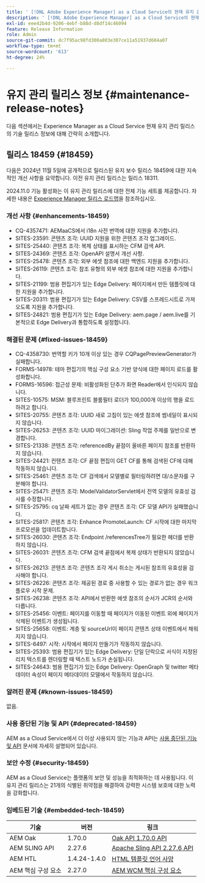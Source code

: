 ```yaml
---
title: ' [!DNL Adobe Experience Manager] as a Cloud Service의 현재 유지 관리 릴리스 정보입니다.'
description: ' [!DNL Adobe Experience Manager] as a Cloud Service의 현재 유지 관리 릴리스 정보입니다.'
exl-id: eee42b4d-9206-4ebf-b88d-d8df14c46094
feature: Release Information
role: Admin
source-git-commit: dc7f95ac98fd300a803e307ce11a51937d604a07
workflow-type: tm+mt
source-wordcount: '613'
ht-degree: 24%

---
```



# 유지 관리 릴리스 정보 {#maintenance-release-notes}

다음 섹션에서는 Experience Manager as a Cloud Service 현재 유지 관리 릴리스의 기술 릴리스 정보에 대해 간략히 소개합니다.

## 릴리스 18459 {#18459}

다음은 2024년 11월 5일에 공개적으로 릴리스된 유지 보수 릴리스 18459에 대한 지속적인 개선 사항을 요약합니다. 이전 유지 관리 릴리스는 릴리스 18311.

2024.11.0 기능 활성화는 이 유지 관리 릴리스에 대한 전체 기능 세트를 제공합니다. 자세한 내용은 [Experience Manager 릴리스 로드맵](https://experienceleague.adobe.com/ko/docs/experience-manager-release-information/aem-release-updates/update-releases-roadmap)을 참조하십시오.

### 개선 사항 {#enhancements-18459}

* CQ-4357471: AEMaaCS에서 i18n 사전 번역에 대한 지원을 추가합니다.
* SITES-23591: 콘텐츠 조각: UUID 지원을 위한 콘텐츠 조각 업그레이드.
* SITES-25440: 콘텐츠 조각: 복제 상태를 표시하는 CFM 검색 API.
* SITES-24369: 콘텐츠 조각: OpenAPI 설명서 개선 사항.
* SITES-25478: 콘텐츠 조각: 외부 에셋 참조에 대한 백엔드 지원을 추가합니다.
* SITES-26119: 콘텐츠 조각: 참조 유형의 외부 에셋 참조에 대한 지원을 추가합니다.
* SITES-21199: 범용 편집기가 있는 Edge Delivery: 페이지에서 만든 템플릿에 대한 지원을 추가합니다.
* SITES-20311: 범용 편집기가 있는 Edge Delivery: CSV를 스프레드시트로 가져오도록 지원을 추가합니다.
* SITES-24821: 범용 편집기가 있는 Edge Delivery: aem.page / aem.live를 기본적으로 Edge Delivery과 통합하도록 설정합니다.

### 해결된 문제 {#fixed-issues-18459}

* CQ-4358730: 번역할 키가 10개 이상 있는 경우 CQPagePreviewGenerator가 실패합니다.
* FORMS-14978: 테마 편집기의 핵심 구성 요소 기반 양식에 대한 페이지 로드를 활성화합니다.
* FORMS-16596: 접근성 문제: 비활성화된 단추가 화면 Reader에서 인식되지 않습니다.
* SITES-10575: MSM: 블루프린트 블룸필터 로더가 100,000개 이상의 행을 로드하려고 합니다.
* SITES-20755: 콘텐츠 조각: UUID 새로 고침이 있는 에셋 참조에 썸네일이 표시되지 않습니다.
* SITES-26253: 콘텐츠 조각: UUID 마이그레이션: Sling 작업 주제를 일반으로 변경합니다.
* SITES-21338: 콘텐츠 조각: referencedBy 끝점이 올바른 페이지 참조를 반환하지 않습니다.
* SITES-24421: 컨텐츠 조각: CF 끝점 편집이 GET CF를 통해 검색된 CF에 대해 작동하지 않습니다.
* SITES-25461: 콘텐츠 조각: CF 검색에서 모델별로 필터링하려면 대/소문자를 구분해야 합니다.
* SITES-25471: 콘텐츠 조각: ModelValidatorServlet에서 전역 모델의 유효성 검사를 수정합니다.
* SITES-25795: cq 날짜 세트가 없는 경우 콘텐츠 조각: CF 모델 API가 실패했습니다.
* SITES-25817: 콘텐츠 조각: Enhance PromoteLaunch: CF 시작에 대한 마지막 프로모션을 업데이트합니다.
* SITES-26030: 콘텐츠 조각: Endpoint /referencesTree가 필요한 헤더를 반환하지 않습니다.
* SITES-26031: 콘텐츠 조각: CFM 검색 끝점에서 복제 상태가 반환되지 않았습니다.
* SITES-26213: 콘텐츠 조각: 콘텐츠 조각 게시 취소는 게시된 참조의 유효성을 검사해야 합니다.
* SITES-26226: 콘텐츠 조각: 제공된 경로 중 사용할 수 있는 경로가 없는 경우 워크플로우 시작 문제.
* SITES-26238: 콘텐츠 조각: API에서 반환한 에셋 참조의 순서가 JCR의 순서와 다릅니다.
* SITES-25456: 이벤트: 페이지를 이동할 때 페이지가 이동된 이벤트 외에 페이지가 삭제된 이벤트가 생성됩니다.
* SITES-25658: 이벤트: 계층 및 sourceUrl이 페이지 콘텐츠 상태 이벤트에서 채워지지 않습니다.
* SITES-6497: 시작: 시작에서 페이지 만들기가 작동하지 않습니다.
* SITES-25393: 범용 편집기가 있는 Edge Delivery: 단일 단락으로 서식이 지정된 리치 텍스트를 렌더링할 때 텍스트 노드가 손실됩니다.
* SITES-24643: 범용 편집기가 있는 Edge Delivery: OpenGraph 및 twitter 메타데이터 속성이 페이지 메타데이터 모델에서 작동하지 않습니다.

### 알려진 문제 {#known-issues-18459}

없음.

### 사용 중단된 기능 및 API {#deprecated-18459}

AEM as a Cloud Service에서 더 이상 사용되지 않는 기능과 API는 [사용 중단된 기능 및 API](/help/release-notes/deprecated-removed-features.md) 문서에 자세히 설명되어 있습니다.

### 보안 수정 {#security-18459}

AEM as a Cloud Service는 플랫폼의 보안 및 성능을 최적화하는 데 사용됩니다. 이 유지 관리 릴리스는 21개의 식별된 취약점을 해결하여 강력한 시스템 보호에 대한 노력을 강화합니다.

### 임베드된 기술 {#embedded-tech-18459}

| 기술 | 버전 | 링크 |
|---|---|---|
| AEM Oak | 1.70.0 | [Oak API 1.70.0 API](https://www.javadoc.io/doc/org.apache.jackrabbit/oak-api/1.70.0/index.html) |
| AEM SLING API | 2.27.6 | [Apache Sling API 2.27.6 API](https://www.javadoc.io/doc/org.apache.sling/org.apache.sling.api/latest/index.html) |
| AEM HTL | 1.4.24-1.4.0 | [HTML 템플릿 언어 사양](https://github.com/adobe/htl-spec) |
| AEM 핵심 구성 요소 | 2.27.0 | [AEM WCM 핵심 구성 요소](https://github.com/adobe/aem-core-wcm-components) |
